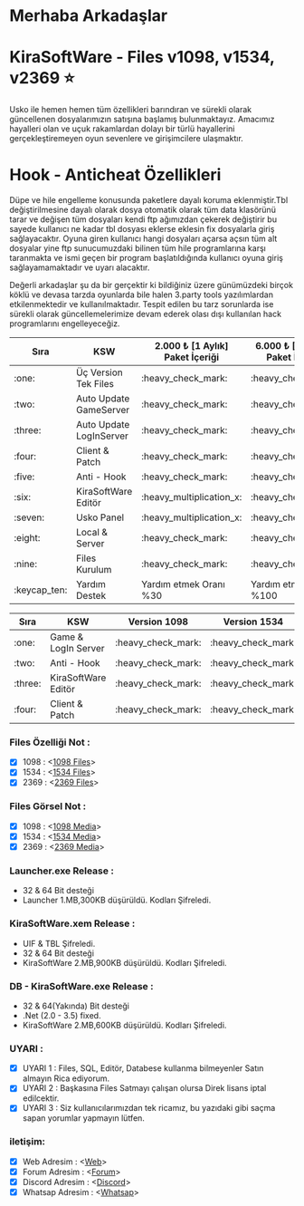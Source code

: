 # Merhaba Arkadaşlar #

# KiraSoftWare - Files v1098, v1534, v2369 ⭐

Usko ile hemen hemen tüm özellikleri barındıran ve sürekli olarak güncellenen dosyalarımızın satışına başlamış bulunmaktayız.
Amacımız hayalleri olan ve uçuk rakamlardan dolayı bir türlü hayallerini gerçekleştiremeyen oyun sevenlere ve girişimcilere ulaşmaktır.

# Hook - Anticheat Özellikleri #
Düpe ve hile engelleme konusunda paketlere dayalı koruma eklenmiştir.Tbl değiştirilmesine dayalı olarak dosya otomatik olarak tüm data klasörünü tarar ve değişen tüm dosyaları kendi ftp ağımızdan çekerek değiştirir bu sayede kullanıcı ne kadar tbl dosyası eklerse eklesin fix dosyalarla giriş sağlayacaktır.
Oyuna giren kullanıcı hangi dosyaları açarsa açsın tüm alt dosyalar yine ftp sunucumuzdaki bilinen tüm hile programlarına karşı taranmakta ve ismi geçen bir program başlatıldığında kullanıcı oyuna giriş sağlayamamaktadır ve uyarı alacaktır.

Değerli arkadaşlar şu da bir gerçektir ki bildiğiniz üzere günümüzdeki birçok köklü ve devasa tarzda oyunlarda bile halen 3.party tools yazılımlardan etkilenmektedir ve kullanılmaktadır.
Tespit edilen bu tarz sorunlarda ise sürekli olarak güncellemelerimize devam ederek olası dışı kullanılan hack programlarını engelleyeceğiz.


<table>
	<thead>
		<tr>
			<th>Sıra</th>
			<th>KSW</th>
			<th>2.000 ₺ [1 Aylık] Paket İçeriği</th>
			<th>6.000 ₺ [Süresiz] Paket İçeriği</th>
		</tr>
	</thead>
<tbody>
<tr>
	<td>:one:</td>
	<td>Üç Version Tek Files</td>
	<td>:heavy_check_mark:</td>
	<td>:heavy_check_mark:</td>
</tr>	
<tr>
	<td>:two:</td>
	<td>Auto Update GameServer</td>
	<td>:heavy_check_mark:</td>
	<td>:heavy_check_mark:</td>
</tr>
<tr>
	<td>:three:</td>
	<td>Auto Update LogInServer</td>
	<td>:heavy_check_mark:</td>
	<td>:heavy_check_mark:</td>
</tr>	
<tr>
	<td>:four:</td>
	<td>Client & Patch</td>
	<td>:heavy_check_mark:</td>
	<td>:heavy_check_mark:</td>
</tr>	
<tr>
	<td>:five:</td>
	<td>Anti - Hook</td>
	<td>:heavy_check_mark:</td>
	<td>:heavy_check_mark:</td>
</tr>		
<tr>
	<td>:six:</td>
	<td>KiraSoftWare Editör</td>
	<td>:heavy_multiplication_x:</td>
	<td>:heavy_check_mark:</td>
</tr>    
<tr>
	<td>:seven:</td>
	<td>Usko Panel</td>
	<td>:heavy_multiplication_x:</td>
	<td>:heavy_check_mark:</td>
</tr>   
<tr>
	<td>:eight:</td>
	<td>Local & Server</td>
	<td>:heavy_check_mark:</td>
	<td>:heavy_check_mark:</td>
</tr>    
<tr>
	<td>:nine:</td>
	<td>Files Kurulum</td>
	<td>:heavy_check_mark:</td>
	<td>:heavy_check_mark:</td>
</tr>  
<tr>
	<td>:keycap_ten:</td>
	<td>Yardım Destek</td>
	<td>Yardım etmek Oranı %30 </td>
	<td>Yardım etmek Oranı %100 </td>
</tr>  	
</tbody>
</table>

<table>
	<thead>
		<tr>
			<th>Sıra</th>
			<th>KSW</th>
			<th>Version 1098</th>
			<th>Version 1534</th>
			<th>Version 2369</th>
			<th>Version 2383</th>
			<th>Version 2416</th>
			<th>Version 2515</th>
		</tr>
	</thead>
<tbody>
<tr>
	<td>:one:</td>
	<td>Game & LogIn Server </td>
	<td>:heavy_check_mark:</td>
	<td>:heavy_check_mark:</td>
	<td>:heavy_check_mark:</td>
	<td>:heavy_check_mark:</td>
	<td>:heavy_check_mark:</td>
	<td>:heavy_check_mark:</td>
</tr>	
<tr>
	<td>:two:</td>
	<td>Anti - Hook </td>
	<td>:heavy_check_mark:</td>
	<td>:heavy_check_mark:</td>
	<td>:heavy_check_mark:</td>
	<td>:Yakında:</td>
	<td>:Yakında:</td>
	<td>:Yakında:</td>
</tr>
<tr>
	<td>:three:</td>
	<td>KiraSoftWare Editör </td>
	<td>:heavy_check_mark:</td>
	<td>:heavy_check_mark:</td>
	<td>:heavy_check_mark:</td>
	<td>:heavy_check_mark:</td>
	<td>:heavy_check_mark:</td>
	<td>:heavy_check_mark:</td>
</tr>	
<tr>
	<td>:four:</td>
	<td>Client & Patch</td>
	<td>:heavy_check_mark:</td>
	<td>:heavy_check_mark:</td>
	<td>:heavy_check_mark:</td>
	<td>:heavy_check_mark:</td>
	<td>:heavy_check_mark:</td>
	<td>:heavy_check_mark:</td>
</tr>	   	
</tbody>
</table>

### Files Özelliği Not :
- [X] 1098  : <[1098 Files](https://github.com/KiraAmora61/KiraSoftWare-files-Update/blob/main/1098.md)>
- [X] 1534  : <[1534 Files](https://github.com/KiraAmora61/KiraSoftWare-files-Update/blob/main/1534.md)>
- [X] 2369  : <[2369 Files](https://github.com/KiraAmora61/KiraSoftWare-files-Update/blob/main/2369.md)>

### Files Görsel Not : 
- [X] 1098  : <[1098 Media](https://forum.kiraguard.com/index.php?media/categories/1098-koserver.1/)>
- [X] 1534  : <[1534 Media](https://forum.kiraguard.com/index.php?media/categories/1534-koserver.2/)>
- [X] 2369  : <[2369 Media](https://forum.kiraguard.com/index.php?media/categories/2369-koserver.3/)>

### Launcher.exe Release :
- 32 & 64 Bit desteği
- Launcher 1.MB,300KB düşürüldü. Kodları Şifreledi.

### KiraSoftWare.xem Release :
- UIF & TBL Şifreledi.
- 32 & 64 Bit desteği
- KiraSoftWare 2.MB,900KB düşürüldü. Kodları Şifreledi.

### DB - KiraSoftWare.exe Release :
- 32 & 64(Yakında) Bit desteği
- .Net (2.0 - 3.5) fixed.
- KiraSoftWare 2.MB,600KB düşürüldü. Kodları Şifreledi.
  
### UYARI : 
- [X] UYARI 1 : Files, SQL, Editör, Databese kullanma bilmeyenler Satın almayın Rica ediyorum.
- [X] UYARI 2 : Başkasına Files Satmayı çalışan olursa Direk lisans iptal edilcektir.
- [X] UYARI 3 : Siz kullanıcılarımızdan tek ricamız, bu yazıdaki gibi saçma sapan yorumlar yapmayın lütfen.

### iletişim:
- [X] Web Adresim     : <[Web](https://kiraguard.com)>
- [X] Forum Adresim   : <[Forum](https://forum.kiraguard.com/index.php)>
- [X] Discord Adresim : <[Discord](https://discord.gg/bDAG2mNqgb)>
- [X] Whatsap Adresim : <[Whatsap](https://api.whatsapp.com/send/?phone=905411599404&text&type=phone_number&app_absent=0)>

